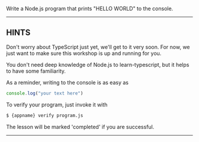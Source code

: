 Write a Node.js program that prints "HELLO WORLD" to the console.

----------------------------------------------------------------------
## HINTS

Don't worry about TypeScript just yet, we'll get to it very soon. For now, we just want to make sure this workshop is up and running for you.

You don't need deep knowledge of Node.js to learn-typescript, but it helps to have some familiarity. 

As a reminder, writing to the console is as easy as

```js
console.log("your text here")
```

To verify your program, just invoke it with

```sh
$ {appname} verify program.js
```

The lesson will be marked 'completed' if you are successful.

----------------------------------------------------------------------